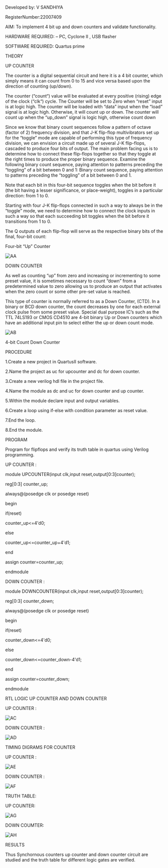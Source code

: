 Developed by: V SANDHIYA

RegisterNumber:22007409



AIM: To implement 4 bit up and down counters and validate  functionality.


HARDWARE REQUIRED:  – PC, Cyclone II , USB flasher


SOFTWARE REQUIRED:   Quartus prime


THEORY 


UP COUNTER 


The counter is a digital sequential circuit and here it is a 4 bit counter, which simply means it can count from 0 to 15 and vice versa based upon the direction of counting (up/down). 


The counter (“count“) value will be evaluated at every positive (rising) edge of the clock (“clk“) cycle.
The Counter will be set to Zero when “reset” input is at logic high.
The counter will be loaded with “data” input when the “load” signal is at logic high. Otherwise, it will count up or down.
The counter will count up when the “up_down” signal is logic high, otherwise count down


Since we know that binary count sequences follow a pattern of octave (factor of 2) frequency division, and that J-K flip-flop multivibrators set up for the “toggle” mode are capable of performing this type of frequency division, we can envision a circuit made up of several J-K flip-flops, cascaded to produce four bits of output.
The main problem facing us is to determine how to connect these flip-flops together so that they toggle at the right times to produce the proper binary sequence.
Examine the following binary count sequence, paying attention to patterns preceding the “toggling” of a bit between 0 and 1:
Binary count sequence, paying attention to patterns preceding the “toggling” of a bit between 0 and 1.


Note that each bit in this four-bit sequence toggles when the bit before it (the bit having a lesser significance, or place-weight), toggles in a particular direction: from 1 to 0.


Starting with four J-K flip-flops connected in such a way to always be in the “toggle” mode, we need to determine how to connect the clock inputs in such a way so that each succeeding bit toggles when the bit before it transitions from 1 to 0.


The Q outputs of each flip-flop will serve as the respective binary bits of the final, four-bit count:

 
Four-bit “Up” Counter


![AA](https://user-images.githubusercontent.com/121559414/212625653-705f98d3-82a6-40f1-9a73-614f5c2aa452.png)


DOWN COUNTER 


As well as counting “up” from zero and increasing or incrementing to some preset value, it is sometimes necessary to count “down” from a predetermined value to zero allowing us to produce an output that activates when the zero count or some other pre-set value is reached.


This type of counter is normally referred to as a Down Counter, (CTD). In a binary or BCD down counter, the count decreases by one for each external clock pulse from some preset value. Special dual purpose IC’s such as the TTL 74LS193 or CMOS CD4510 are 4-bit binary Up or Down counters which have an additional input pin to select either the up or down count mode.


![AB](https://user-images.githubusercontent.com/121559414/212625904-cab31f31-690f-4342-bb5d-13f449f6e727.png)


4-bit Count Down Counter


PROCEDURE


1.Create a new project in QuartusII software.  

2.Name the project as uc for upcounter and dc for down counter.  

3.Create a new verilog hdl file in the project file.  

4.Name the module as dc and uc for down counter and up counter.  

5.Within the module declare input and output variables.  

6.Create a loop using if-else with condition parameter as reset value.  

7.End the loop.  

8.End the module.



PROGRAM 

Program for flipflops  and verify its truth table in quartus using Verilog programming.
  
UP COUNTER
:

module UPCOUNTER(input clk,input reset,output[0:3]counter);  

reg[0:3] counter_up;  

always@(posedge clk or posedge reset)  

begin  

if(reset)  

counter_up<=4'd0;  

else  

counter_up<=counter_up+4'd1;  

end  

assign counter=counter_up;  

endmodule

DOWN COUNTER
:

module DOWNCOUNTER(input clk,input reset,output[0:3]counter);  

reg[0:3] counter_down;  

always@(posedge clk or posedge reset)  

begin  

if(reset)  

counter_down<=4'd0;  

else  

counter_down<=counter_down-4'd1;  

end  

assign counter=counter_down;  

endmodule



RTL LOGIC UP COUNTER AND DOWN COUNTER  


UP COUNTER
:


![AC](https://user-images.githubusercontent.com/121559414/212626707-4c8e7c4f-e9b2-480d-84f5-d72c3fb84e53.png)


DOWN COUNTER
:


![AD](https://user-images.githubusercontent.com/121559414/212626913-bcdbcc26-4586-4108-af82-01797b05a97a.png)



TIMING DIGRAMS FOR COUNTER 

UP COUNTER
:

![AE](https://user-images.githubusercontent.com/121559414/212627235-1d831fb7-8e97-427d-bed7-198bdb27fe83.png)


DOWN COUNTER
:

![AF](https://user-images.githubusercontent.com/121559414/212627457-5442f6c3-63b4-461b-a1d6-4d20263faf6c.png)



TRUTH TABLE:


UP COUNTER:

![AG](https://user-images.githubusercontent.com/121559414/212627698-b7f04c16-8779-4c5f-8c8b-03394124e2d9.png)


DOWN COUMTER:

![AH](https://user-images.githubusercontent.com/121559414/212627896-180391f2-9b47-4326-a2be-12e69b55a002.png)



RESULTS 

Thus Synchornous counters up counter and down counter circuit are studied and the truth table for different logic gates are verified.


